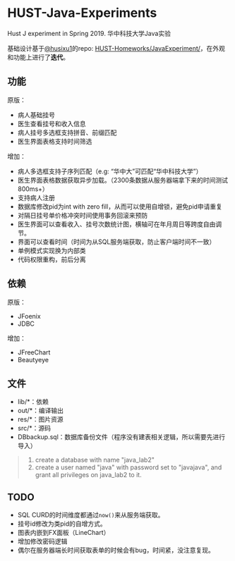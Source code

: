 # HUST-Java-Experiments
Hust J experiment in Spring 2019. 华中科技大学Java实验

基础设计基于[@husixu1](https://github.com/husixu1)的repo: [HUST-Homeworks/JavaExperiment/](https://github.com/husixu1/HUST-Homeworks/tree/master/JavaExperiment)，在外观和功能上进行了**迭代**。


## 功能

原版：
- 病人基础挂号
- 医生查看挂号和收入信息
- 病人挂号多选框支持拼音、前缀匹配
- 医生界面表格支持时间筛选
  
增加：
- 病人多选框支持子序列匹配（e.g: “华中大”可匹配“华中科技大学”）
- 医生界面表格数据获取异步加载。（2300条数据从服务器端拿下来的时间测试800ms+）
- 支持病人注册
- 数据库修改pid为int with zero fill，从而可以使用自增锁，避免pid申请重复
- 对隔日挂号单价格冲突时间使用事务回滚来预防
- 医生界面可以查看收入、挂号次数统计图，横轴可在年月周日等跨度自由调节。
- 界面可以查看时间（时间为从SQL服务端获取，防止客户端时间不一致）
- 单例模式实现换为内部类
- 代码权限重构，前后分离

## 依赖

原版：
- JFoenix
- JDBC

增加：
- JFreeChart
- Beautyeye

## 文件

- lib/*：依赖
- out/*：编译输出
- res/*：图片资源
- src/*：源码
- DBbackup.sql：数据库备份文件（程序没有建表相关逻辑，所以需要先进行导入）

>1. create a database with name "java_lab2" 
>2. create a user named "java" with password set to "javajava", and grant all privileges on java_lab2 to it.


## TODO
- SQL CURD的时间维度都通过```now()```来从服务端获取。
- 挂号id修改为类pid的自增方式。
- 图表内嵌到FX面板（LineChart）
- 增加修改密码逻辑
- 偶尔在服务器端长时间获取表单的时候会有bug，时间紧，没注意复现。
